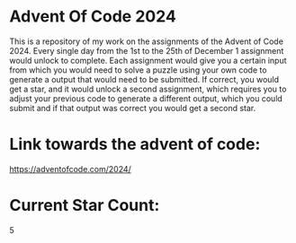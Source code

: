 # Advent Of Code 2024

This is a repository of my work on the assignments of the Advent of Code 2024. Every single day from the 1st to the 25th of December 1 assignment would unlock to complete. Each assignment would give you a certain input from which you would need to solve a puzzle using your own code to generate a output that would need to be submitted. If correct, you would get a star, and it would unlock a second assignment, which requires you to adjust your previous code to generate a different output, which you could submit and if that output was correct you would get a second star.

# Link towards the advent of code:

https://adventofcode.com/2024/

# Current Star Count:

5


